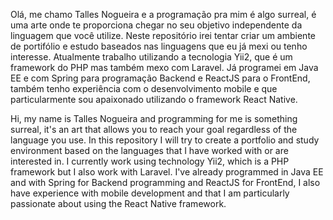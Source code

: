 Olá, me chamo Talles Nogueira e a programação pra mim é algo surreal, é uma arte onde te proporciona chegar no seu objetivo independente da linguagem que você utilize.
Neste repositório irei tentar criar um ambiente de portifólio e estudo baseados nas linguagens que eu já mexi ou tenho interesse. Atualmente trabalho utilizando a tecnologia
Yii2, que é um framework do PHP mas também mexo com Laravel. Já programei em Java EE e com Spring para programação Backend e ReactJS para o FrontEnd, também tenho experiência
com o desenvolvimento mobile e que particularmente sou apaixonado utilizando o framework React Native.

Hi, my name is Talles Nogueira and programming for me is something surreal, it's an art that allows you to reach your goal regardless of the language you use.
In this repository I will try to create a portfolio and study environment based on the languages that I have worked with or are interested in. I currently work using technology
Yii2, which is a PHP framework but I also work with Laravel. I've already programmed in Java EE and with Spring for Backend programming and ReactJS for FrontEnd, I also have experience
with mobile development and that I am particularly passionate about using the React Native framework.
